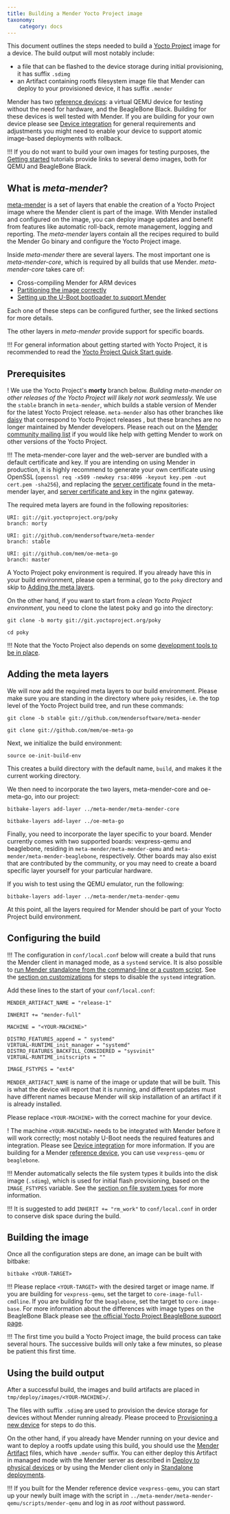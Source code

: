 ```yaml
---
title: Building a Mender Yocto Project image
taxonomy:
    category: docs
---
```


This document outlines the steps needed to build a [Yocto Project](https://www.yoctoproject.org/?target=_blank) image for a device.
The build output will most notably include:
* a file that can be flashed to the device storage during initial provisioning, it has suffix `.sdimg`
* an Artifact containing rootfs filesystem image file that Mender can deploy to your provisioned device, it has suffix `.mender`

Mender has two [reference devices](../../Getting-started/What-is-Mender#mender-reference-devices): a virtual QEMU device for testing without the need for hardware, and the BeagleBone Black.
Building for these devices is well tested with Mender. If you are building for your own device
please see [Device integration](../../Devices) for general requirements and adjustments you might need
to enable your device to support atomic image-based deployments with rollback.

!!! If you do not want to build your own images for testing purposes, the [Getting started](../../Getting-started) tutorials provide links to several demo images, both for QEMU and BeagleBone Black.

## What is *meta-mender*?

[meta-mender](https://github.com/mendersoftware/meta-mender?target=_blank) is a set of layers that enable the creation of a Yocto Project image where the Mender client is part of the image. With Mender installed and configured on the image, you can deploy image updates and benefit from features like automatic roll-back, remote management, logging and reporting. The *meta-mender* layers contain all the recipes required to build the Mender Go binary and configure the Yocto Project image.

Inside *meta-mender* there are several layers. The most important one is *meta-mender-core*, which is required by all builds that use Mender. *meta-mender-core* takes care of:

* Cross-compiling Mender for ARM devices
* [Partitioning the image correctly](../../Devices/Partition-layout)
* [Setting up the U-Boot bootloader to support Mender](../../Devices/Integrating-with-U-Boot)

Each one of these steps can be configured further, see the linked sections for more details.

The other layers in *meta-mender* provide support for specific boards.

!!! For general information about getting started with Yocto Project, it is recommended to read the [Yocto Project Quick Start guide](http://www.yoctoproject.org/docs/2.2/yocto-project-qs/yocto-project-qs.html?target=_blank).


## Prerequisites

! We use the Yocto Project's **morty** branch below. *Building meta-mender on other releases of the Yocto Project will likely not work seamlessly.* We use the `stable` branch in `meta-mender`, which builds a stable version of Mender for the latest Yocto Project release. `meta-mender` also has other branches like [daisy](https://github.com/mendersoftware/meta-mender/tree/daisy?target=_blank) that correspond to Yocto Project releases , but these branches are no longer maintained by Mender developers. Please reach out on the [Mender community mailing list](https://groups.google.com/a/lists.mender.io/forum?target=_blank#!forum/mender) if you would like help with getting Mender to work on other versions of the Yocto Project.

!!! The meta-mender-core layer and the web-server are bundled with a default certificate and key. If you are intending on using Mender in production, it is highly recommend to generate your own certificate using OpenSSL (`openssl req -x509 -newkey rsa:4096 -keyout key.pem -out cert.pem -sha256`), and replacing the [server certificate](https://github.com/mendersoftware/meta-mender/tree/stable/meta-mender-core/recipes-mender/mender/files) found in the meta-mender layer, and [server certificate and key](https://github.com/mendersoftware/mender-api-gateway-docker/tree/stable/cert) in the nginx gateway.

The required meta layers are found in the following repositories:

```
URI: git://git.yoctoproject.org/poky
branch: morty

URI: git://github.com/mendersoftware/meta-mender
branch: stable

URI: git://github.com/mem/oe-meta-go
branch: master
```

A Yocto Project poky environment is required. If you already have 
this in your build environment, please open a terminal, go to the `poky`
directory and skip to [Adding the meta layers](#adding-the-meta-layers).


On the other hand, if you want to start from a *clean Yocto Project environment*,
you need to clone the latest poky and go into the directory:

```
git clone -b morty git://git.yoctoproject.org/poky
```

```
cd poky
```

!!! Note that the Yocto Project also depends on some [development tools to be in place](http://www.yoctoproject.org/docs/2.2/yocto-project-qs/yocto-project-qs.html?target=_blank#packages).

## Adding the meta layers

We will now add the required meta layers to our build environment.
Please make sure you are standing in the directory where `poky` resides,
i.e. the top level of the Yocto Project build tree, and run these commands:

```
git clone -b stable git://github.com/mendersoftware/meta-mender
```
```
git clone git://github.com/mem/oe-meta-go
```


Next, we initialize the build environment:

```
source oe-init-build-env
```

This creates a build directory with the default name, ```build```, and makes it the
current working directory.

We then need to incorporate the two layers, meta-mender-core and oe-meta-go, into
our project:

```
bitbake-layers add-layer ../meta-mender/meta-mender-core
```
```
bitbake-layers add-layer ../oe-meta-go
```

Finally, you need to incorporate the layer specific to your board. Mender currently comes with two supported boards: vexpress-qemu and beaglebone, residing in `meta-mender/meta-mender-qemu` and `meta-mender/meta-mender-beaglebone`, respectively. Other boards may also exist that are contributed by the community, or you may need to create a board specific layer yourself for your particular hardware.

If you wish to test using the QEMU emulator, run the following:

```
bitbake-layers add-layer ../meta-mender/meta-mender-qemu
```

At this point, all the layers required for Mender should be
part of your Yocto Project build environment.


## Configuring the build

!!! The configuration in `conf/local.conf` below will create a build that runs the Mender client in managed mode, as a `systemd` service. It is also possible to [run Mender standalone from the command-line or a custom script](../../Architecture/Overview#modes-of-operation). See the [section on customizations](../Build-customizations#disabling-mender-as-a-system-service) for steps to disable the `systemd` integration.

Add these lines to the start of your `conf/local.conf`:

```
MENDER_ARTIFACT_NAME = "release-1"

INHERIT += "mender-full"

MACHINE = "<YOUR-MACHINE>"

DISTRO_FEATURES_append = " systemd"
VIRTUAL-RUNTIME_init_manager = "systemd"
DISTRO_FEATURES_BACKFILL_CONSIDERED = "sysvinit"
VIRTUAL-RUNTIME_initscripts = ""

IMAGE_FSTYPES = "ext4"
```

`MENDER_ARTIFACT_NAME` is name of the image or update that will be built. This is what the device will report that it is running, and different updates must have different names because Mender will skip installation of an artifact if it is already installed.

Please replace `<YOUR-MACHINE>` with the correct machine for your device.

! The machine `<YOUR-MACHINE>` needs to be integrated with Mender before it will work correctly; most notably U-Boot needs the required features and integration. Please see [Device integration](../../Devices) for more information. If you are building for a Mender [reference device](../../Getting-started/What-is-Mender#mender-reference-devices), you can use `vexpress-qemu` or `beaglebone`. 

!!! Mender automatically selects the file system types it builds into the disk image (`.sdimg`), which is used for initial flash provisioning, based on the `IMAGE_FSTYPES` variable. See the [section on file system types](../../Devices/Partition-layout#file-system-types) for more information.

!!! It is suggested to add ```INHERIT += "rm_work"``` to ```conf/local.conf``` in order to conserve disk space during the build.


## Building the image

Once all the configuration steps are done, an image can be built with bitbake:

```
bitbake <YOUR-TARGET>
```

!!! Please replace `<YOUR-TARGET>` with the desired target or image name. If you are building for `vexpress-qemu`, set the target to `core-image-full-cmdline`. If you are building for the `beaglebone`, set the target to `core-image-base`. For more information about the differences with image types on the BeagleBone Black please see [the official Yocto Project BeagleBone support page](https://www.yoctoproject.org/downloads/bsps/krogoth21/beaglebone?target=_blank).

!!! The first time you build a Yocto Project image, the build process can take several hours. The successive builds will only take a few minutes, so please be patient this first time.


## Using the build output

After a successful build, the images and build artifacts are placed in `tmp/deploy/images/<YOUR-MACHINE>/`.

The files with suffix `.sdimg` are used to provision the device storage for devices without
Mender running already. Please proceed to [Provisioning a new device](../Provisioning-a-new-device)
for steps to do this.

On the other hand, if you already have Mender running on your device and want to deploy a rootfs update
using this build, you should use the [Mender Artifact](../../Architecture/Mender-Artifacts) files,
which have `.mender` suffix. You can either deploy this Artifact in managed mode with
the Mender server as described in [Deploy to physical devices](../../Getting-started/Deploy-to-physical-devices)
or by using the Mender client only in [Standalone deployments](../../Getting-started/Standalone-deployments).

!!! If you built for the Mender reference device `vexpress-qemu`, you can start up your newly built image with the script in `../meta-mender/meta-mender-qemu/scripts/mender-qemu` and log in as *root* without password.
